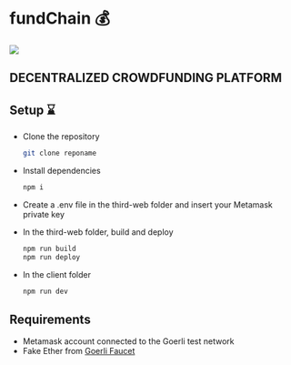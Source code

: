 # fundChain 💰

<img src="https://capsule-render.vercel.app/api?text=HeyEveryone🕹️&animation=fadeIn&type=waving&color=gradient&height=100" />

## DECENTRALIZED CROWDFUNDING PLATFORM
## Setup ⌛
- Clone the repository

  ```bash
  git clone reponame
  ```
- Install dependencies
  
  ```bash
  npm i
  ```
- Create a .env file in the third-web folder and insert your Metamask private key
- In the third-web folder, build and deploy
  
  ```bash
  npm run build
  npm run deploy
  ```
- In the client folder
  
  ```bash
  npm run dev
  ```
## Requirements
- Metamask account connected to the Goerli test network
- Fake Ether from [Goerli Faucet](https://goerlifaucet.com/)
